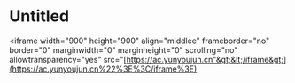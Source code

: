 # Untitled

&lt;iframe width="900" height="900" align="middlee" frameborder="no" border="0" marginwidth="0" marginheight="0" scrolling="no" allowtransparency="yes" src="[https://ac.yunyoujun.cn"&gt;&lt;/iframe&gt;](https://ac.yunyoujun.cn%22%3E%3C/iframe%3E)

